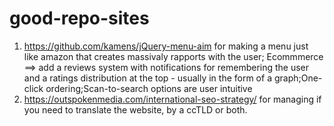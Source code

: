 # good-repo-sites
1. https://github.com/kamens/jQuery-menu-aim for making a menu just like amazon that creates massivaly rapports with the user;
Ecommmerce ==> add a reviews system with notifications for remembering the user and a ratings distribution at the top - usually in the form of a graph;One-click ordering;Scan-to-search options are user intuitive
2. https://outspokenmedia.com/international-seo-strategy/ for managing if you need to translate the website, by a ccTLD or both.
